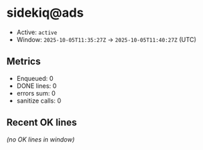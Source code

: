 # sidekiq@ads

- Active: `active`
- Window: `2025-10-05T11:35:27Z` → `2025-10-05T11:40:27Z` (UTC)

## Metrics
- Enqueued: 0
- DONE lines: 0
- errors sum: 0
- sanitize calls: 0

## Recent OK lines
_(no OK lines in window)_
